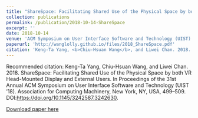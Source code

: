 ```yaml
---
title: "ShareSpace: Facilitating Shared Use of the Physical Space by both VR Head-Mounted Display and External Users"
collection: publications
permalink: /publication/2018-10-14-ShareSpace
excerpt: ''
date: 2018-10-14
venue: 'ACM Symposium on User Interface Software and Technology (UIST) 2018'
paperurl: 'http://wanglolly.github.io/files/2018_ShareSpace.pdf'
citation: 'Keng-Ta Yang, <b>Chiu-Hsuan Wang</b>, and Liwei Chan. 2018. ShareSpace: Facilitating Shared Use of the Physical Space by both VR Head-Mounted Display and External Users. In Proceedings of the 31st Annual ACM Symposium on User Interface Software and Technology (UIST ’18).'
---
```


Recommended citation: Keng-Ta Yang, Chiu-Hsuan Wang, and Liwei Chan. 2018. ShareSpace: Facilitating Shared Use of the Physical Space by both VR Head-Mounted Display and External Users. In Proceedings of the 31st Annual ACM Symposium on User Interface Software and Technology (UIST ’18). Association for Computing Machinery, New York, NY, USA, 499–509. DOI:https://doi.org/10.1145/3242587.3242630.

[Download paper here](http://wanglolly.github.io/files/2018_ShareSpace.pdf)